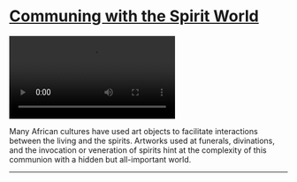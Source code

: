 # [Communing with the Spirit World](http://artsmia.github.io/griot/#/stories/380)

<video src='http://cdn.dx.artsmia.org/videos/AfricanGalleries_CommuningwiththeSpiritWorld_iPad.mp4'></video>

<p>Many African cultures have used art objects to facilitate interactions between the living and the spirits. Artworks used at funerals, divinations, and the invocation or veneration of spirits hint at the complexity of this communion with a hidden but all-important world.</p>

---
